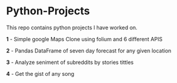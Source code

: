 # Python-Projects
This repo contains python projects I have worked on.

**1** - Simple google Maps Clone using folium and 6 different APIS

**2** - Pandas DataFrame of seven day forecast for any given location

**3** - Analyze seniment of subreddits by stories tittles

**4** - Get the gist of any song
